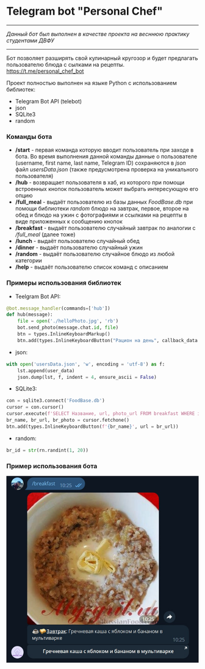 # Telegram bot "Personal Chef" 

***
_Данный бот был выполнен в качестве проекта на весннюю_
_практику студентами ДВФУ_
***


Бот позволяет разширять свой кулинарный кругозор и будет предлагать пользователю блюда с сылками на рецепты.
https://t.me/personal_chef_bot


Проект полностью выполнен на языке Python с использованием библиотек:
- Telegram Bot API (telebot)
- json
- SQLite3
- random


### Команды бота


- __/start__ - первая команда которую вводит пользователь при   заходе в бота. Во время выполнения данной команды данные о пользователе (username, first name, last name, Telegram ID) сохраняются в _json_ файл _usersData.json_ (также предусмотрена проверка на уникального пользователя)
- __/hub__ - возвращает пользователя в хаб, из которого при помощи встроенных кнопок пользователь может выбрать интересующую его опцию
- __/full_meal__ - выдаёт пользователю из базы данных _FoodBase.db_ при помощи библиотеки _random_ блюдо на завтрак, первое, второе на обед и блюдо на ужин с фотографиями и ссылками на рецепты в виде приложенных к сообщению кнопок
- __/breakfast__ - выдаёт пользователю случайный завтрак по аналогии с _/full_meal_ (далее тоже)
- __/lunch__ - выдаёт пользователю случайный обед
- __/dinner__ - выдаёт пользователю случайный ужин
- __/random__ - выдаёт пользователю случайное блюдо из любой категории
- __/help__ - выдаёт пользователю список команд с описанием


### Примеры использования библиотек

- Teelgram Bot API:
```py
@bot.message_handler(commands=['hub'])
def hub(message):
    file = open('./helloPhoto.jpg', 'rb')
    bot.send_photo(message.chat.id, file)
    btn = types.InlineKeyboardMarkup()
    btn.add(types.InlineKeyboardButton("Рацион на день", callback_data = 'day_meal'))
```
- json:
```py
with open('usersData.json', 'w', encoding = 'utf-8') as f:
    lst.append(user_data)
    json.dump(lst, f, indent = 4, ensure_ascii = False)
```
- SQLite3:
```py
con = sqlite3.connect('FoodBase.db')
cursor = con.cursor()
cursor.execute(f'SELECT Название, url, photo_url FROM breakfast WHERE id = {br_id}')
br_name, br_url, br_photo = cursor.fetchone()
btn.add(types.InlineKeyboardButton(f'{br_name}', url = br_url))
```

- random:
```py
br_id = str(rn.randint(1, 20))
```

### Пример использования бота

![](/example.jpg)
